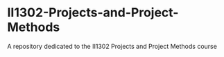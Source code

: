 # II1302-Projects-and-Project-Methods

A repository dedicated to the II1302 Projects and Project Methods course
